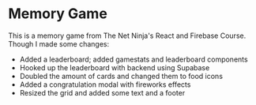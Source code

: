# Memory Game

This is a memory game from The Net Ninja's React and Firebase Course.
Though I made some changes:

* Added a leaderboard; added gamestats and leaderboard components
* Hooked up the leaderboard with backend using Supabase
* Doubled the amount of cards and changed them to food icons
* Added a congratulation modal with fireworks effects
* Resized the grid and added some text and a footer
